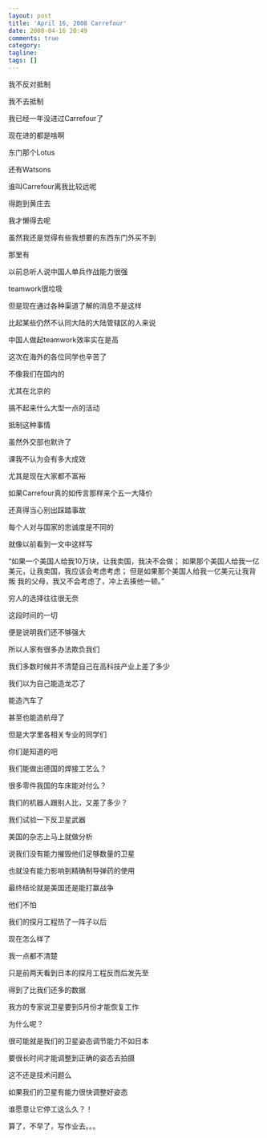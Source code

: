 ```yaml
---
layout: post
title: 'April 16, 2008 Carrefour'
date: 2008-04-16 20:49
comments: true
category: 
tagline: 
tags: []
---
```

    

我不反对抵制

我不去抵制

我已经一年没进过Carrefour了

现在进的都是啥啊

东门那个Lotus

还有Watsons

谁叫Carrefour离我比较远呢

得跑到黄庄去

我才懒得去呢

虽然我还是觉得有些我想要的东西东门外买不到

那里有

以前总听人说中国人单兵作战能力很强

teamwork很垃圾

但是现在通过各种渠道了解的消息不是这样

比起某些仍然不认同大陆的大陆管辖区的人来说

中国人做起teamwork效率实在是高

这次在海外的各位同学也辛苦了

不像我们在国内的

尤其在北京的

搞不起来什么大型一点的活动

抵制这种事情

虽然外交部也默许了

课我不认为会有多大成效

尤其是现在大家都不富裕

如果Carrefour真的如传言那样来个五一大降价

还真得当心别出踩踏事故

每个人对与国家的忠诚度是不同的

就像以前看到一文中这样写

“如果一个美国人给我10万块，让我卖国，我决不会做；
如果那个美国人给我一亿美元，让我卖国，我应该会考虑考虑；
但是如果那个美国人给我一亿美元让我背叛
我的父母，我又不会考虑了，冲上去揍他一顿。”

穷人的选择往往很无奈

这段时间的一切

便是说明我们还不够强大

所以人家有很多办法欺负我们

我们多数时候并不清楚自己在高科技产业上差了多少

我们以为自己能造龙芯了

能造汽车了

甚至也能造航母了

但是大学里各相关专业的同学们

你们是知道的吧

我们能做出德国的焊接工艺么？

很多零件我国的车床能对付么？

我们的机器人跟别人比，又差了多少？

我们试验一下反卫星武器

美国的杂志上马上就做分析

说我们没有能力摧毁他们足够数量的卫星

也就没有能力影响到精确制导弹药的使用

最终结论就是美国还是能打赢战争

他们不怕

我们的探月工程热了一阵子以后

现在怎么样了

我一点都不清楚

只是前两天看到日本的探月工程反而后发先至

得到了比我们还多的数据

我方的专家说卫星要到5月份才能恢复工作

为什么呢？

很可能就是我们的卫星姿态调节能力不如日本

要很长时间才能调整到正确的姿态去拍摄

这不还是技术问题么

如果我们的卫星有能力很快调整好姿态

谁愿意让它停工这么久？！

算了，不早了，写作业去。。。
